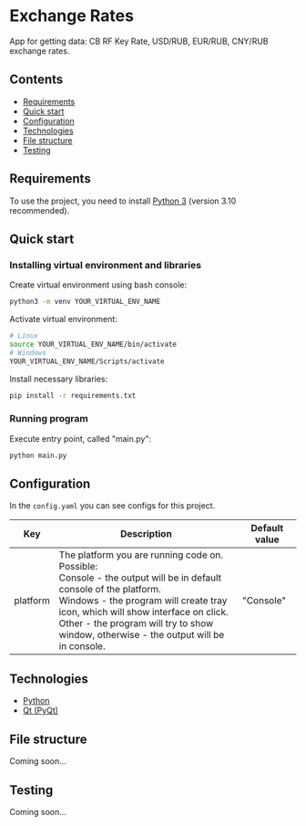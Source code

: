 # Exchange Rates

App for getting data: CB RF Key Rate, USD/RUB, EUR/RUB, CNY/RUB exchange rates.

## Contents

- [Requirements](#requirements)
- [Quick start](#quick-start)
- [Configuration](#configuration)
- [Technologies](#technologies)
- [File structure](#file-structure)
- [Testing](#testing)

## Requirements

To use the project, you need to install [Python 3](https://www.python.org/downloads/) (version 3.10 recommended).

## Quick start

### Installing virtual environment and libraries

Create virtual environment using bash console:

```bash
python3 -m venv YOUR_VIRTUAL_ENV_NAME
```

Activate virtual environment:

```bash
# Linux
source YOUR_VIRTUAL_ENV_NAME/bin/activate
# Windows
YOUR_VIRTUAL_ENV_NAME/Scripts/activate
```

Install necessary libraries:

```bash
pip install -r requirements.txt
```

### Running program

Execute entry point, called "main.py":

```bash
python main.py
```

## Configuration

In the `config.yaml` you can see configs for this project.

| Key      | Description                                                                                                                                                                                                                                                                                                    | Default value |
|----------|----------------------------------------------------------------------------------------------------------------------------------------------------------------------------------------------------------------------------------------------------------------------------------------------------------------|---------------|
| platform | The platform you are running code on.<br/> Possible: <br/> Console - the output will be in default console of the platform.<br/> Windows - the program will create tray icon, which will show interface on click.<br/> Other - the program will try to show window, otherwise - the output will be in console. | "Console"     |

## Technologies

- [Python](https://www.python.org/)
- [Qt (PyQt)](https://www.qt.io/)

## File structure

Coming soon...

## Testing

Coming soon...